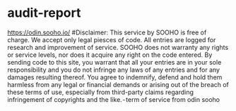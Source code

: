 # audit-report
https://odin.sooho.io/
#Disclaimer: This service by SOOHO is free of charge. We accept only legal piesces of code. All entries are logged for research and improvement of service. SOOHO does not warranty any rights or service levels, nor does it acquire any right on the code entered. By sending code to this site, you warrant that all your entries are in your sole responsibility and you do not infringe any laws of any entries and for any damages resulting thereof. You agree to indemnify, defend and hold them harmless from any legal or financial demands or arising out of the breach of these terms of use, especially from third-party claims regarding infringement of copyrights and the like. - term of service from odin sooho
